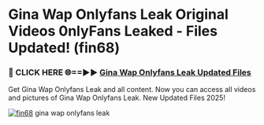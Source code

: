 # Gina Wap Onlyfans Leak Original Videos 0nlyFans Leaked - Files Updated! (fin68)

<h3>🔴 CLICK HERE 🌐==►► <a href="https://tinyurl.com/2wckxsce" rel="nofollow">Gina Wap Onlyfans Leak Updated Files</a></h3>

Get Gina Wap Onlyfans Leak and all content. Now you can access all videos and pictures of Gina Wap Onlyfans Leak. New Updated Files 2025!

[![fin68](https://i.imgur.com/AFduVYN.gif)](https://tinyurl.com/2wckxsce)
gina wap onlyfans leak
